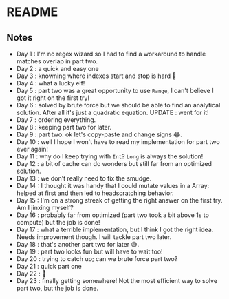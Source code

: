 # README

## Notes

* Day 1 : I'm no regex wizard so I had to find a workaround to handle matches overlap in part two.
* Day 2 : a quick and easy one
* Day 3 : knowning where indexes start and stop is hard 🤣
* Day 4 : what a lucky elf!
* Day 5 : part two was a great opportunity to use `Range`, I can't believe I got it right on the first try!
* Day 6 : solved by brute force but we should be able to find an analytical solution. After all it's just a quadratic equation. UPDATE : went for it!
* Day 7 : ordering everything.
* Day 8 : keeping part two for later.
* Day 9 : part two: ok let's copy-paste and change signs 😂.
* Day 10 : well I hope I won't have to read my implementation for part two ever again!
* Day 11 : why do I keep trying with `Int`? `Long` is always the solution!
* Day 12 : a bit of cache can do wonders but still far from an optimized solution.
* Day 13 : we don't really need to fix the smudge.
* Day 14 : I thought it was handy that I could mutate values in a Array: helped at first and then led to headscratching behavior.
* Day 15 : I'm on a strong streak of getting the right answer on the first try. Am I jinxing myself?
* Day 16 : probably far from optimized (part two took a bit above 1s to compute) but the job is done!
* Day 17 : what a terrible implementation, but I think I got the right idea. Needs improvement though. I will tackle part two later.
* Day 18 : that's another part two for later 😅.
* Day 19 : part two looks fun but will have to wait too!
* Day 20 : trying to catch up; can we brute force part two?
* Day 21 : quick part one
* Day 22 : 🙈
* Day 23 : finally getting somewhere! Not the most efficient way to solve part two, but the job is done.
